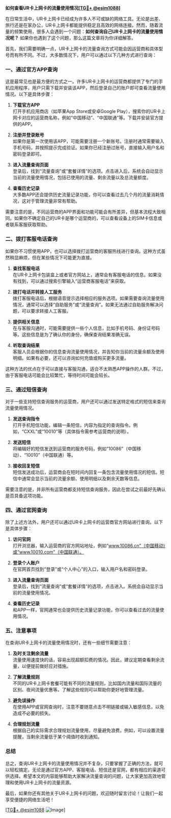 **如何查看UR卡上网卡的流量使用情况[[TG💪+ @esim1088](https://t.me/s/esim1088)]**

在日常生活中，UR卡上网卡已经成为许多人不可或缺的网络工具。无论是出差、旅行还是在家办公，UR卡上网卡都能提供稳定且高效的网络连接。然而，随着流量的频繁使用，很多人会遇到一个问题：**如何查询自己UR卡上网卡的流量使用情况呢？** 如果你也遇到了这个问题，那么这篇文章将为你详细解答。

首先，我们需要明确一点，UR卡上网卡的流量查询方式可能会因运营商和具体型号而有所不同。不过，大多数情况下，用户可以通过以下几种方式进行查询：

### **一、通过官方APP查询**

这是最常见也是最方便的方式之一。许多UR卡上网卡的运营商都提供了专门的手机应用程序，用户只需下载并安装该APP，然后登录自己的账户即可查看流量使用情况。以下是具体步骤：

1. **下载官方APP**  
   打开手机应用商店（如苹果App Store或安卓Google Play），搜索你的UR卡上网卡对应的运营商名称，例如“中国移动”、“中国联通”等。下载并安装官方提供的APP。

2. **注册并登录账号**  
   如果你是第一次使用该APP，可能需要注册一个新账号。注册时通常需要输入手机号码，并按照提示完成验证。如果你已经注册过账号，直接输入用户名和密码登录即可。

3. **进入流量查询页面**  
   登录后，找到“流量查询”或“套餐详情”的选项。点击进入后，系统会自动显示当前的流量使用情况，包括已使用的流量、剩余流量以及总流量额度。

4. **查看历史记录**  
   大多数APP还会提供历史流量记录功能，你可以查看过去几个月的流量消耗情况，这对于管理流量非常有帮助。

需要注意的是，不同运营商的APP界面和功能可能会有所差异，但基本流程大致相同。如果你不确定自己的UR卡是哪个运营商的，可以查看设备上的SIM卡信息或者联系客服获取帮助。

### **二、拨打客服电话查询**

如果你不习惯使用APP，也可以选择拨打运营商的客服热线进行查询。这种方式虽然稍显麻烦，但在某些情况下可能更为直接。

1. **查找客服电话**  
   在UR卡上网卡包装盒上或者官方网站上，通常会有客服电话的信息。如果没有找到，可以通过搜索引擎输入“运营商客服电话”来获取。

2. **拨打电话并转接人工服务**  
   拨打客服电话后，根据语音提示选择相应的服务选项。如果需要查询流量使用情况，通常可以选择“自助服务”或“流量查询”。如果无法通过自助服务解决问题，可以要求转接人工客服。

3. **提供相关信息**  
   在与客服沟通时，可能需要提供一些个人信息，比如手机号码、身份证号码等。这些信息是为了确认你的身份，确保查询结果准确无误。

4. **听取查询结果**  
   客服人员会根据你的信息查询流量使用情况，并告知你当前的流量余额及使用明细。如果有必要，还可以咨询如何充值或购买更多流量。

这种方法的优点在于可以直接与客服沟通，适合不太熟悉APP操作的人群。不过，由于客服电话可能会比较繁忙，等待时间可能会较长。

### **三、通过短信查询**

对于一些支持短信查询服务的运营商，用户还可以通过发送特定格式的短信来查询流量使用情况。

1. **发送查询指令**  
   打开手机短信功能，编辑一条短信，内容为指定的查询指令。例如，“CXXL”或“10010”等（具体指令需参考运营商的说明）。

2. **发送短信**  
   将编辑好的短信发送到运营商的服务号码，例如“10086”（中国移动）、“10010”（中国联通）等。

3. **接收回复短信**  
   短信发送成功后，运营商会在短时间内回复一条包含流量使用情况的短信。短信中通常会显示当前的流量余额、使用明细以及剩余天数等信息。

需要注意的是，并非所有运营商都支持短信查询服务，因此在尝试之前最好先确认是否具备这项功能。

### **四、通过官网查询**

除了上述方法外，用户还可以通过UR卡上网卡的运营商官方网站进行查询。以下是具体步骤：

1. **访问官网**  
   打开浏览器，输入运营商的官方网站地址，例如“www.10086.cn”（中国移动）或“www.10010.com”（中国联通）。

2. **登录个人账户**  
   在官网首页找到“登录”或“个人中心”的入口，输入用户名和密码登录。

3. **进入流量查询页面**  
   登录后，找到“流量查询”或“套餐详情”的选项，点击进入。系统会自动显示当前的流量使用情况。

4. **查看历史记录**  
   和APP一样，官网通常也会提供历史流量记录功能，你可以查看过去的流量使用情况。

### **五、注意事项**

在查询UR卡上网卡的流量使用情况时，还有一些细节需要注意：

1. **及时关注剩余流量**  
   流量使用速度快的话，容易出现超额扣费的情况。因此，建议定期查看剩余流量，以便提前做好应对措施。

2. **了解流量规则**  
   不同的UR卡上网卡套餐可能有不同的流量规则，比如国内流量和国际流量的区别、夜间流量优惠等。了解这些规则可以帮助你更好地管理流量。

3. **避免误操作**  
   在使用APP或官网查询时，注意不要随意点击不明链接或输入敏感信息，以免造成不必要的损失。

4. **合理规划流量**  
   根据自己的实际需求合理规划流量使用，尽量避免浪费。例如，可以设置流量提醒，当剩余流量低于某个阈值时收到通知。

### **总结**

总之，查询UR卡上网卡的流量使用情况并不复杂，只要掌握了正确的方法，就可以轻松搞定。无论是通过官方APP、客服电话、短信还是官网，都有相应的渠道可供选择。希望本文的内容能够帮助大家解决流量查询的问题，让大家更加高效地管理和使用UR卡上网卡的流量资源。

最后，如果你还有其他关于UR卡上网卡的问题，欢迎随时留言讨论！让我们一起享受便捷的网络生活吧！

[[TG💪+ @esim1088](https://t.me/s/esim1088) ![Image](https://i.postimg.cc/4NQfJmqS/Snipaste-2025-05-13-00-14-12.png)]